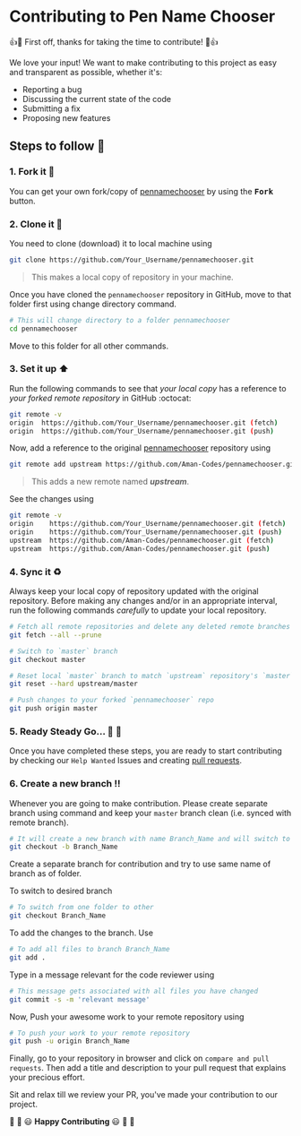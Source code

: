 # Contributing to Pen Name Chooser

:+1::tada: First off, thanks for taking the time to contribute! :tada::+1:

We love your input! We want to make contributing to this project as easy and transparent as possible, whether it's:

- Reporting a bug
- Discussing the current state of the code
- Submitting a fix
- Proposing new features

## Steps to follow :scroll:

### 1. Fork it :fork_and_knife:

You can get your own fork/copy of [pennamechooser](https://github.com/Aman-Codes/pennamechooser) by using the <kbd><b>Fork</b></kbd></a> button.

### 2. Clone it :busts_in_silhouette:

You need to clone (download) it to local machine using

```sh
git clone https://github.com/Your_Username/pennamechooser.git
```

> This makes a local copy of repository in your machine.

Once you have cloned the `pennamechooser` repository in GitHub, move to that folder first using change directory command.

```sh
# This will change directory to a folder pennamechooser
cd pennamechooser
```

Move to this folder for all other commands.

### 3. Set it up :arrow_up:

Run the following commands to see that _your local copy_ has a reference to _your forked remote repository_ in GitHub :octocat:

```sh
git remote -v
origin  https://github.com/Your_Username/pennamechooser.git (fetch)
origin  https://github.com/Your_Username/pennamechooser.git (push)
```

Now, add a reference to the original [pennamechooser](https://github.com/Aman-Codes/pennamechooser) repository using

```sh
git remote add upstream https://github.com/Aman-Codes/pennamechooser.git
```

> This adds a new remote named **_upstream_**.

See the changes using

```sh
git remote -v
origin    https://github.com/Your_Username/pennamechooser.git (fetch)
origin    https://github.com/Your_Username/pennamechooser.git (push)
upstream  https://github.com/Aman-Codes/pennamechooser.git (fetch)
upstream  https://github.com/Aman-Codes/pennamechooser.git (push)
```

### 4. Sync it :recycle:

Always keep your local copy of repository updated with the original repository.
Before making any changes and/or in an appropriate interval, run the following commands _carefully_ to update your local repository.

```sh
# Fetch all remote repositories and delete any deleted remote branches
git fetch --all --prune

# Switch to `master` branch
git checkout master

# Reset local `master` branch to match `upstream` repository's `master` branch
git reset --hard upstream/master

# Push changes to your forked `pennamechooser` repo
git push origin master
```

### 5. Ready Steady Go... :turtle: :rabbit2:

Once you have completed these steps, you are ready to start contributing by checking our `Help Wanted` Issues and creating [pull requests](https://github.com/Aman-Codes/pennamechooser/pulls).

### 6. Create a new branch :bangbang:

Whenever you are going to make contribution. Please create separate branch using command and keep your `master` branch clean (i.e. synced with remote branch).

```sh
# It will create a new branch with name Branch_Name and will switch to that branch.
git checkout -b Branch_Name
```

Create a separate branch for contribution and try to use same name of branch as of folder.

To switch to desired branch

```sh
# To switch from one folder to other
git checkout Branch_Name
```

To add the changes to the branch. Use

```sh
# To add all files to branch Branch_Name
git add .
```

Type in a message relevant for the code reviewer using

```sh
# This message gets associated with all files you have changed
git commit -s -m 'relevant message'
```

Now, Push your awesome work to your remote repository using

```sh
# To push your work to your remote repository
git push -u origin Branch_Name
```

Finally, go to your repository in browser and click on `compare and pull requests`.
Then add a title and description to your pull request that explains your precious effort.

Sit and relax till we review your PR, you've made your contribution to our project.

:tada: :confetti_ball: :smiley: **Happy Contributing** :smiley: :confetti_ball: :tada:
